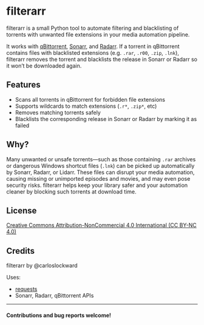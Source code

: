 # filterarr

filterarr is a small Python tool to automate filtering and blacklisting of torrents with unwanted file extensions in your media automation pipeline.

It works with [qBittorrent](https://www.qbittorrent.org/), [Sonarr](https://sonarr.tv/), and [Radarr](https://radarr.video/). If a torrent in qBittorrent contains files with blacklisted extensions (e.g. `.rar`, `.r00`, `.zip`, `.lnk`), filterarr removes the torrent and blacklists the release in Sonarr or Radarr so it won’t be downloaded again.

## Features

- Scans all torrents in qBittorrent for forbidden file extensions
- Supports wildcards to match extensions (`.r*`, `.zip*`, etc)
- Removes matching torrents safely
- Blacklists the corresponding release in Sonarr or Radarr by marking it as failed

## Why?

Many unwanted or unsafe torrents—such as those containing `.rar` archives or dangerous Windows shortcut files (`.lnk`) can be picked up automatically by Sonarr, Radarr, or Lidarr. These files can disrupt your media automation, causing missing or unimported episodes and movies, and may even pose security risks. filterarr helps keep your library safer and your automation cleaner by blocking such torrents at download time.

## License

[Creative Commons Attribution-NonCommercial 4.0 International (CC BY-NC 4.0)](https://creativecommons.org/licenses/by-nc/4.0/)

## Credits

filterarr by @carloslockward

Uses:

- [requests](https://docs.python-requests.org/)
- Sonarr, Radarr, qBittorrent APIs

---

#### Contributions and bug reports welcome!
